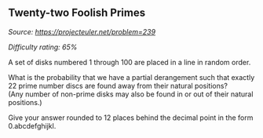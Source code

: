 Twenty-two Foolish Primes
-------------------------

*Source: https://projecteuler.net/problem=239*


*Difficulty rating: 65%*

A set of disks numbered 1 through 100 are placed in a line in random
order.

What is the probability that we have a partial derangement such that
exactly 22 prime number discs are found away from their natural
positions?\
 (Any number of non-prime disks may also be found in or out of their
natural positions.)

Give your answer rounded to 12 places behind the decimal point in the
form 0.abcdefghijkl.
